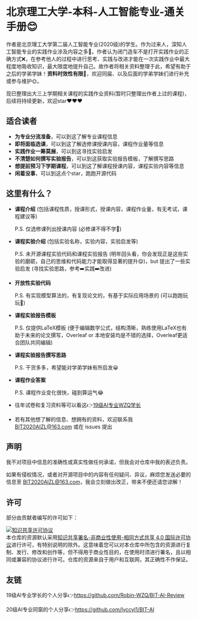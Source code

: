 # 北京理工大学-本科-人工智能专业-通关手册😊

作者是北京理工大学第二届人工智能专业(2020级)的学生。作为过来人，深知人工智能专业的实践作业涉及内容之多🚀。作者认为闭门造车不是打开实践作业的正确方式❌，在参考他人的过程中进行思考、实践与改进才能在一次实践作业中最大程度地吸收知识，最大限度地提升自己。故作者将相关资料整理于此，希望有助于之后的学弟学妹！**资料时效性有限**👀，欢迎同届、以及后面的学弟学妹们进行补充或参与维护🌞。

现已整理出大三上学期相关课程的实践作业资料(暂时只整理出作者上过的课程)，后续将持续更新，欢迎star❤️❤️❤️

## 适合读者

- **为专业分流准备**，可以到这了解专业课程信息
- **即将面临选课**，可以到这了解选修课授课内容，课程作业量等信息
- **实践作业一筹莫展**，可以到这寻找实验启发
- **不清楚如何撰写实验报告**，可以到这获取实验报告模板，了解撰写思路
- **想提前预习下学期课程**，可以到这了解课程授课内容，课程实验内容等信息
- **闲着没事**，可以到这点个star，跑跑开源代码

## 这里有什么？
- **课程介绍** (包括课程性质，授课形式，授课内容，课程作业量，有无考试，课程建议等)

  P.S. 仅选修课列出授课内容 (必修课不得不学👻)

- **课程实验介绍** (包括实验名称，实验内容，实验启发等)

  P.S. 未开源课程实验代码和课程实验报告 (明年回头看，你会发现正是这些实验的磨砺，自己的思维和代码能力才能取得显著的提升😋)，but 提出了一些实验启发 (寻找实验思路，参考➡️实践➡️改进)

- **开放性实验代码**

  P.S. 有实现模型算法的，有复现论文的，有基于实际应用场景的 (可以跑跑玩玩🍕)

- **课程实验报告模板**

  P.S. 仅提供LaTeX模板 (便于编辑数学公式，结构清晰，熟练使用LaTeX也有助于未来的论文撰写，Overleaf or 本地安装均是不错的选择，Overleaf更适合团队共同编辑)

- **课程实验报告撰写思路** 

  P.S. 干货多多，希望能对学弟学妹有所启发😀

- **课程作业答案**

  P.S. 课程作业变化很快，碰到算运气😂

- 往年试卷和复习资料等可以看这👉[19级AI专业WZQ学长](https://github.com/Robin-WZQ/BIT-AI-Review)

- 若有其他想了解的信息、想拥有的资料，欢迎联系我 BIT2020AIZL@163.com 或在 issues 提出

## 声明
我不对项目中信息的准确性或真实性做任何承诺，但我会对仓库中我的表述负责。

如果有侵权情况，或者对开源项目中的内容有任何疑问、异议，麻烦您发送必要的信息至 BIT2020AIZL@163.com，我会立刻做出改正，带来不便还请您谅解！

## 许可
部分由贡献者编写的许可如下：

<a rel="license" href="http://creativecommons.org/licenses/by-nc-sa/4.0/"><img alt="知识共享许可协议" style="border-width:0" src="https://i.creativecommons.org/l/by-nc-sa/4.0/88x31.png" /></a><br />本仓库的资源默认采用<a rel="license" href="http://creativecommons.org/licenses/by-nc-sa/4.0/deed.zh">知识共享署名-非商业性使用-相同方式共享 4.0 国际许可协议</a>进行许可，有特别说明的除外。这意味着您可以对本仓库中所包含的资源进行复制、发行、修改和创作等，但不得用于商业性目的，在使用时须进行署名，且以相同或兼容的协议进行许可。仓库的资源来自于用户和互联网，其正确性不作保证。

## 友链
19级AI专业学长的个人分享👉https://github.com/Robin-WZQ/BIT-AI-Review

20级AI专业同窗的个人分享👉https://github.com/lyccyl1/BIT-AI
